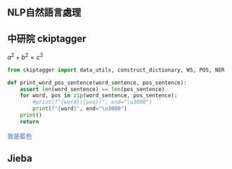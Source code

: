##  NLP自然語言處理

## 中研院 ckiptagger

$a^2+b^2=c^2$
```python
from ckiptagger import data_utils, construct_dictionary, WS, POS, NER

def print_word_pos_sentence(word_sentence, pos_sentence):
	assert len(word_sentence) == len(pos_sentence)
	for word, pos in zip(word_sentence, pos_sentence):
		#print(f"{word}({pos})", end="\u3000")
		print(f"{word}", end="\u3000")
	print()
	return

```

<font color='royalblue'>我是藍色</font>

## Jieba

